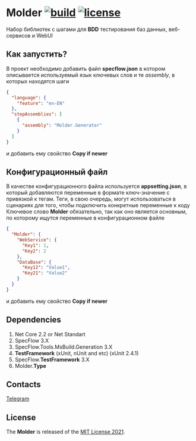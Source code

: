 [license]: https://github.com/alfa-laboratory/Molder/blob/master/LICENSE "MIT License 2021"

# Molder [![build](https://ci.appveyor.com/api/projects/status/j33s710ss3f0nf4u?svg=true)](https://ci.appveyor.com/project/egorsh0/Molder) [![license](https://img.shields.io/github/license/alfa-laboratory/Molder)](https://github.com/alfa-laboratory/Molder/blob/master/LICENSE)
Набор библиотек с шагами для **BDD** тестирования баз данных, веб-сервисов и WebUI

## Как запустить?

В проект необходимо добавить файл **specflow.json** в котором описывается используемый язык ключевых слов и те *assembly*, в которых находятся шаги

``` json
{
  "language": {
    "feature": "en-EN"
  },
  "stepAssemblies": [
    {
      "assembly": "Molder.Generator"
    }
  ]
}
```
и добавить ему свойство **Copy if newer**

## Конфигурационный файл

В качестве конфигурационного файла используется **appsetting.json**, в который добавляются переменные в формате ключ-значение с привязкой к тегам. Теги, в свою очередь, могут использоваться в сценариях для того, чтобы подключить конкретные переменные к коду
Ключевое слово **Molder** обязательно, так как оно является основным, по которому ищутся переменные в конфигурационном файле

``` json
{
  "Molder": {
    "WebService": {
      "Key1": 1,
      "Key2": 2
    },
    "DataBase": {
      "Key12": "Value1",
      "Key21": "Value2"
    }
  }
}
```
и добавить ему свойство **Copy if newer**

## Dependencies 
1. Net Core 2.2 or Net Standart
1. SpecFlow 3.X
2. SpecFlow.Tools.MsBuild.Generation 3.X
3. **TestFramework** (xUnit, nUnit and etc) (xUnit 2.4.1)
4. SpecFlow.**TestFramework** 3.X
5. Molder.**Type**

## Contacts

[Telegram](https://t.me/AlfaBankAFTCore)

## License

The **Molder** is released of the [MIT License 2021][license].
